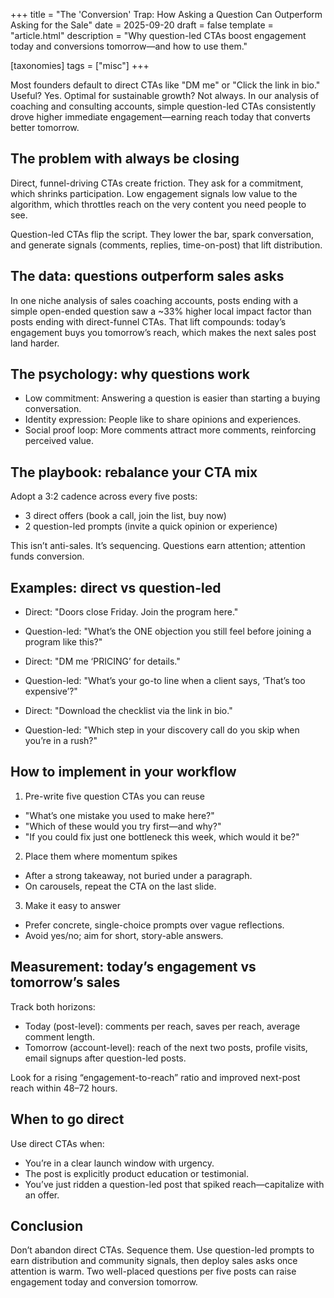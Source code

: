 +++
title = "The 'Conversion' Trap: How Asking a Question Can Outperform Asking for the Sale"
date = 2025-09-20
draft = false
template = "article.html"
description = "Why question-led CTAs boost engagement today and conversions tomorrow—and how to use them."

[taxonomies]
tags = ["misc"]
+++

Most founders default to direct CTAs like "DM me" or "Click the link in bio." Useful? Yes. Optimal for sustainable growth? Not always. In our analysis of coaching and consulting accounts, simple question-led CTAs consistently drove higher immediate engagement—earning reach today that converts better tomorrow.

<!-- more -->

## The problem with always be closing

Direct, funnel-driving CTAs create friction. They ask for a commitment, which shrinks participation. Low engagement signals low value to the algorithm, which throttles reach on the very content you need people to see.

Question-led CTAs flip the script. They lower the bar, spark conversation, and generate signals (comments, replies, time-on-post) that lift distribution.

## The data: questions outperform sales asks

In one niche analysis of sales coaching accounts, posts ending with a simple open-ended question saw a ~33% higher local impact factor than posts ending with direct-funnel CTAs. That lift compounds: today’s engagement buys you tomorrow’s reach, which makes the next sales post land harder.

## The psychology: why questions work

- Low commitment: Answering a question is easier than starting a buying conversation.
- Identity expression: People like to share opinions and experiences.
- Social proof loop: More comments attract more comments, reinforcing perceived value.

## The playbook: rebalance your CTA mix

Adopt a 3:2 cadence across every five posts:

- 3 direct offers (book a call, join the list, buy now)
- 2 question-led prompts (invite a quick opinion or experience)

This isn’t anti-sales. It’s sequencing. Questions earn attention; attention funds conversion.

## Examples: direct vs question-led

- Direct: "Doors close Friday. Join the program here."
- Question-led: "What’s the ONE objection you still feel before joining a program like this?"

- Direct: "DM me ‘PRICING’ for details."
- Question-led: "What’s your go-to line when a client says, ‘That’s too expensive’?"

- Direct: "Download the checklist via the link in bio."
- Question-led: "Which step in your discovery call do you skip when you’re in a rush?"

## How to implement in your workflow

1) Pre-write five question CTAs you can reuse

- "What’s one mistake you used to make here?"
- "Which of these would you try first—and why?"
- "If you could fix just one bottleneck this week, which would it be?"

2) Place them where momentum spikes

- After a strong takeaway, not buried under a paragraph.
- On carousels, repeat the CTA on the last slide.

3) Make it easy to answer

- Prefer concrete, single-choice prompts over vague reflections.
- Avoid yes/no; aim for short, story-able answers.

## Measurement: today’s engagement vs tomorrow’s sales

Track both horizons:

- Today (post-level): comments per reach, saves per reach, average comment length.
- Tomorrow (account-level): reach of the next two posts, profile visits, email signups after question-led posts.

Look for a rising “engagement-to-reach” ratio and improved next-post reach within 48–72 hours.

## When to go direct

Use direct CTAs when:

- You’re in a clear launch window with urgency.
- The post is explicitly product education or testimonial.
- You’ve just ridden a question-led post that spiked reach—capitalize with an offer.

## Conclusion

Don’t abandon direct CTAs. Sequence them. Use question-led prompts to earn distribution and community signals, then deploy sales asks once attention is warm. Two well-placed questions per five posts can raise engagement today and conversion tomorrow.


